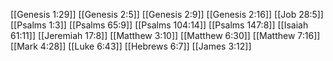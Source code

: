 [[Genesis 1:29]]
[[Genesis 2:5]]
[[Genesis 2:9]]
[[Genesis 2:16]]
[[Job 28:5]]
[[Psalms 1:3]]
[[Psalms 65:9]]
[[Psalms 104:14]]
[[Psalms 147:8]]
[[Isaiah 61:11]]
[[Jeremiah 17:8]]
[[Matthew 3:10]]
[[Matthew 6:30]]
[[Matthew 7:16]]
[[Mark 4:28]]
[[Luke 6:43]]
[[Hebrews 6:7]]
[[James 3:12]]
